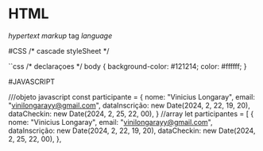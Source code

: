 # HTML

*hypertext*
*markup*
tag
*language* 

#CSS
/* cascade styleSheet */

``css 
/* declaraçoes */
body {
  background-color: #121214;
  color: #ffffff;
}


#JAVASCRIPT

///objeto javascript
const participante = {
  nome: "Vinicius Longaray",
  email: "vinilongarayy@gmail.com",
  dataInscrição: new Date(2024, 2, 22, 19, 20),
  dataCheckin: new Date(2024, 2, 25, 22, 00),
}
//array
let participantes = [
 {
    nome: "Vinicius Longaray",
    email: "vinilongarayy@gmail.com",
    dataInscrição: new Date(2024, 2, 22, 19, 20),
    dataCheckin: new Date(2024, 2, 25, 22, 00),
  },
  
  